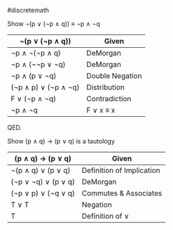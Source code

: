 #discretemath

Show ¬(p ∨ (¬p ∧ q)) ≡ ¬p ∧ ¬q

| ¬(p ∨ (¬p ∧ q)) | Given |
|-|-|
| ¬p ∧ ¬(¬p ∧ q) | DeMorgan |
| ¬p ∧ (¬¬p ∨ ¬q) | DeMorgan |
| ¬p ∧ (p ∨ ¬q) | Double Negation |
|(¬p ∧ p) ∨ (¬p ∧ ¬q) | Distribution |
| F ∨ (¬p ∧ ¬q) | Contradiction |
| ¬p ∧ ¬q | F ∨ x ≡ x |

QED.

Show (p ∧ q) → (p ∨ q) is a tautology

|(p ∧ q) → (p ∨ q) | Given |
|-|-|
| ¬(p ∧ q) ∨ (p ∨ q) | Definition of Implication |
| (¬p ∨ ¬q) ∨ (p ∨ q) | DeMorgan |
| (¬p ∨ p) ∨ (¬q ∨ q) | Commutes & Associates |
| T ∨ T | Negation |
| T | Definition of ∨ |

